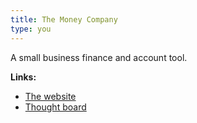 ```yaml
---
title: The Money Company
type: you
---
```


A small business finance and account tool.

**Links:**
-  [The website](https://moneycompany.app)
-  [Thought board](https://link.excalidraw.com/readonly/ragssmei0IYrG6qU4VEW)

